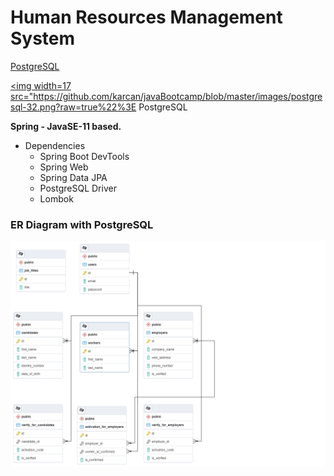 # Human Resources Management System

[PostgreSQL](https://github.com/canpolatt/JavaReactHomework6-1)

<a href="https://github.com/canpolatt/JavaReactHomework6-1"> <img width=17 src="https://github.com/karcan/javaBootcamp/blob/master/images/postgresql-32.png?raw=true%22%3E PostgreSQL</a>

**Spring - JavaSE-11 based.**
* Dependencies
  * Spring Boot DevTools
  * Spring Web
  * Spring Data JPA
  * PostgreSQL Driver
  * Lombok

### ER Diagram with PostgreSQL
![Er Diagram](/er_diagram.png)




